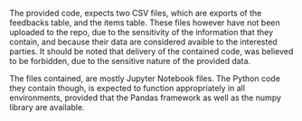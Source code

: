 The provided code, expects two CSV files, which are exports of the feedbacks table, and the items table. 
These files however have not been uploaded to the repo, due to the sensitivity of the information that they 
contain, and because their data are considered avaible to the interested parties.
It should be noted that delivery of the contained code, was believed to be forbidden, due to the sensitive nature of
the provided data. 

The files contained, are mostly Jupyter Notebook files. The Python code they contain though, is expected to 
function appropriately in all environments, provided that the Pandas framework as well as the numpy library 
are available.